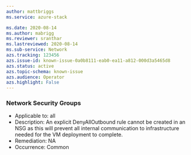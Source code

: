 ```yaml
---
author: mattbriggs
ms.service: azure-stack

ms.date: 2020-08-14
ms.author: mabrigg
ms.reviewer: sranthar
ms.lastreviewed: 2020-08-14
ms.sub-service: Network
azs.tracking: 123456
azs.issue-id: known-issue-0a0b8111-eab0-ea11-a812-000d3a5465d8
azs.status: active
azs.topic-schema: known-issue
azs.audience: Operator
azs.highlight: False
---
```

### Network Security Groups

- Applicable to: all
- Description: An explicit DenyAllOutbound rule cannot be created in an NSG as this will prevent all internal communication to infrastructure needed for the VM deployment to complete. 
- Remediation: NA
- Occurrence: Common